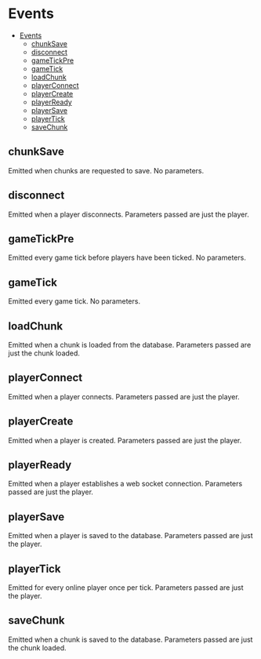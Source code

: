 # Events
- [Events](#events)
  * [chunkSave](#chunksave)
  * [disconnect](#disconnect)
  * [gameTickPre](#gametickpre)
  * [gameTick](#gametick)
  * [loadChunk](#loadchunk)
  * [playerConnect](#playerconnect)
  * [playerCreate](#playercreate)
  * [playerReady](#playerready)
  * [playerSave](#playersave)
  * [playerTick](#playertick)
  * [saveChunk](#savechunk)

## chunkSave
Emitted when chunks are requested to save.
No parameters.

## disconnect
Emitted when a player disconnects.
Parameters passed are just the player.

## gameTickPre
Emitted every game tick before players have been ticked.
No parameters.

## gameTick
Emitted every game tick.
No parameters.

## loadChunk
Emitted when a chunk is loaded from the database.
Parameters passed are just the chunk loaded.

## playerConnect
Emitted when a player connects.
Parameters passed are just the player.

## playerCreate
Emitted when a player is created.
Parameters passed are just the player.

## playerReady
Emitted when a player establishes a web socket connection.
Parameters passed are just the player.

## playerSave
Emitted when a player is saved to the database.
Parameters passed are just the player.

## playerTick
Emitted for every online player once per tick.
Parameters passed are just the player.

## saveChunk
Emitted when a chunk is saved to the database.
Parameters passed are just the chunk loaded.